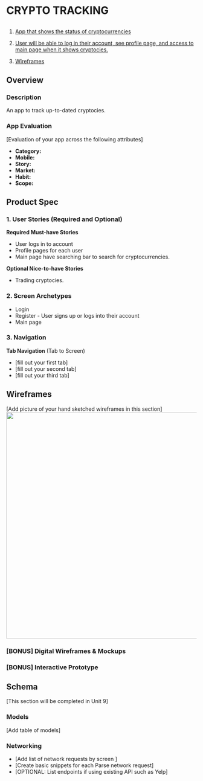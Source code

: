 # CRYPTO TRACKING

## 
1. [App that shows the status of cryptocurrencies](#Overview)

3. [User will be able to log in their account, see profile page, and access to main page when it shows cryptocies. ](#Product-Spec)
4. [Wireframes](#Wireframes)

## Overview
### Description
An app to track up-to-dated cryptocies.

### App Evaluation
[Evaluation of your app across the following attributes]
- **Category:**
- **Mobile:**
- **Story:**
- **Market:**
- **Habit:**
- **Scope:**

## Product Spec
### 1. User Stories (Required and Optional)

**Required Must-have Stories**

* User logs in to account
* Profile pages for each user
* Main page have searching bar to search for cryptocurrencies.

**Optional Nice-to-have Stories**

* Trading cryptocies.

### 2. Screen Archetypes

* Login 
* Register - User signs up or logs into their account
* Main page

### 3. Navigation

**Tab Navigation** (Tab to Screen)
* [fill out your first tab]
* [fill out your second tab]
* [fill out your third tab]

## Wireframes
[Add picture of your hand sketched wireframes in this section]
<img src="YOUR_WIREFRAME_IMAGE_URL" width=600>

### [BONUS] Digital Wireframes & Mockups

### [BONUS] Interactive Prototype

## Schema 
[This section will be completed in Unit 9]
### Models
[Add table of models]
### Networking
- [Add list of network requests by screen ]
- [Create basic snippets for each Parse network request]
- [OPTIONAL: List endpoints if using existing API such as Yelp]


